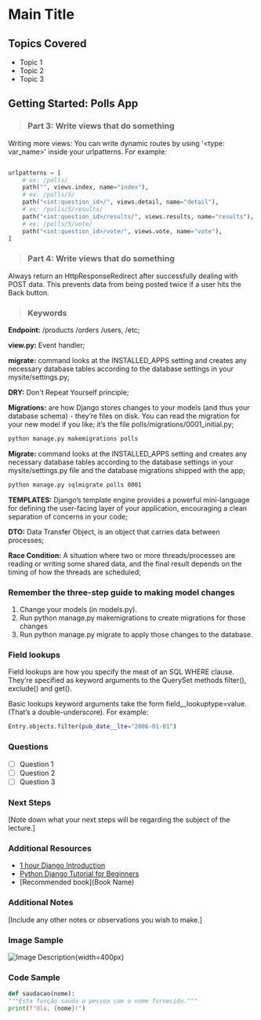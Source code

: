 <!-- # Study Notes -->
# Main Title

## Topics Covered

- Topic 1
- Topic 2
- Topic 3

## Getting Started: Polls App

> ### Part 3: Write views that do something

Writing more views: You can write dynamic routes by using '<type: var_name>' inside your urlpatterns. For example:

```python

urlpatterns = [
    # ex: /polls/
    path("", views.index, name="index"),
    # ex: /polls/5/
    path("<int:question_id>/", views.detail, name="detail"),
    # ex: /polls/5/results/
    path("<int:question_id>/results/", views.results, name="results"),
    # ex: /polls/5/vote/
    path("<int:question_id>/vote/", views.vote, name="vote"),
]
```

> ### Part 4: Write views that do something

Always return an HttpResponseRedirect after successfully dealing with POST data. This prevents data from being posted twice if a user hits the Back button.

> ### Keywords

**Endpoint:** /products /orders /users, /etc;

**view.py:** Event handler;

**migrate:** command looks at the INSTALLED_APPS setting and creates any necessary database tables according to the database settings in your mysite/settings.py;

**DRY:** Don't Repeat Yourself principle;

**Migrations:** are how Django stores changes to your models (and thus your database schema) - they’re files on disk. You can read the migration for your new model if you like; it’s the file polls/migrations/0001_initial.py;

```bash
python manage.py makemigrations polls
```

**Migrate:** command looks at the INSTALLED_APPS setting and creates any necessary database tables according to the database settings in your mysite/settings.py file and the database migrations shipped with the app;

```bash
python manage.py sqlmigrate polls 0001
```

**TEMPLATES:** Django’s template engine provides a powerful mini-language for defining the user-facing layer of your application, encouraging a clean separation of concerns in your code;

**DTO:** Data Transfer Object, is an object that carries data between processes;

**Race Condition:** A situation where two or more threads/processes are reading or writing some shared data, and the final result depends on the timing of how the threads are scheduled;

### Remember the three-step guide to making model changes

1. Change your models (in models.py).
2. Run python manage.py makemigrations to create migrations for those changes
3. Run python manage.py migrate to apply those changes to the database.

### Field lookups

Field lookups are how you specify the meat of an SQL WHERE clause. They’re specified as keyword arguments to the QuerySet methods filter(), exclude() and get().

Basic lookups keyword arguments take the form field__lookuptype=value. (That’s a double-underscore). For example:

```bash
Entry.objects.filter(pub_date__lte="2006-01-01")
```

### Questions

- [ ] Question 1
- [ ] Question 2
- [ ] Question 3

### Next Steps

[Note down what your next steps will be regarding the subject of the lecture.]

### Additional Resources

- [1 hour Django Introduction](https://www.youtube.com/watch?v=rHux0gMZ3Eg)
- [Python Django Tutorial for Beginners](https://www.youtube.com/watch?v=gcv5hXyTcIo)
- [Recommended book](Book Name)

### Additional Notes

[Include any other notes or observations you wish to make.]

### Image Sample

![Image Description](image.jpg){width=400px}

### Code Sample

```python
def saudacao(nome):
"""Esta função saúda a pessoa com o nome fornecido."""
print(f"Olá, {nome}!")
